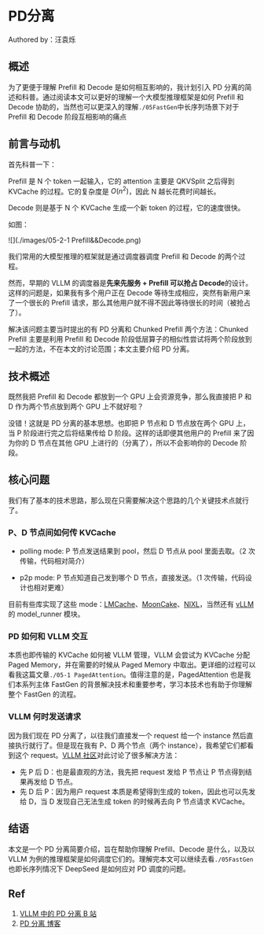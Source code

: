 
# PD分离

Authored by：汪袁烁

## 概述
为了更便于理解 Prefill 和 Decode 是如何相互影响的，我计划引入 PD 分离的简述和科普。通过阅读本文可以更好的理解一个大模型推理框架是如何 Prefill 和 Decode 协助的，当然也可以更深入的理解`./05FastGen`中长序列场景下对于 Prefill 和 Decode 阶段互相影响的痛点

## 前言与动机

首先科普一下：

Prefill 是 N 个 token 一起输入，它的 attention 主要是 QKVSplit 之后得到 KVCache 的过程。它的复杂度是 $O(n^2)$，因此 N 越长花费时间越长。

Decode 则是基于 N 个 KVCache 生成一个新 token 的过程，它的速度很快。

如图：

![](./images/05-2-1 Prefill&&Decode.png)

我们常用的大模型推理的框架就是通过调度器调度 Prefill 和 Decode 的两个过程。

然而，早期的 VLLM 的调度器是**先来先服务 + Prefill 可以抢占 Decode**的设计。这样的问题是，如果我有多个用户正在 Decode 等待生成相应，突然有新用户来了一个很长的 Prefill 请求，那么其他用户就不得不因此等待很长的时间（被抢占了）。

解决该问题主要当时提出的有 PD 分离和 Chunked Prefill 两个方法：Chunked Prefill 主要是利用 Prefill 和 Decode 阶段低层算子的相似性尝试将两个阶段放到一起的方法，不在本文的讨论范围；本文主要介绍 PD 分离。


## 技术概述

既然我把 Prefill 和 Decode 都放到一个 GPU 上会资源竞争，那么我直接把 P 和 D 作为两个节点放到两个 GPU 上不就好啦？

没错！这就是 PD 分离的基本思想。也即把 P 节点和 D 节点放在两个 GPU 上，当 P 阶段进行完之后将结果传给 D 阶段。这样的话即便其他用户的 Prefill 来了因为你的 D 节点在其他 GPU 上进行的（分离了），所以不会影响你的 Decode 阶段。

## 核心问题

我们有了基本的技术思路，那么现在只需要解决这个思路的几个关键技术点就行了。

### P、D 节点间如何传 KVCache

- polling mode: P 节点发送结果到 pool，然后 D 节点从 pool 里面去取。（2 次传输，代码相对简介）

- p2p mode: P 节点知道自己发到哪个 D 节点，直接发送。（1 次传输，代码设计也相对更难）


目前有些库实现了这些 mode：[LMCache](https://github.com/LMCache/LMCache)、[MoonCake](https://github.com/kvcache-ai/Mooncake)、[NIXL](https://github.com/ai-dynamo/nixl)，当然还有 [vLLM](https://github.com/vllm-project/vllm) 的 model_runner 模块。



### PD 如何和 VLLM 交互

本质也即传输的 KVCache 如何被 VLLM 管理，VLLM 会尝试为 KVCache 分配 Paged Memory，并在需要的时候从 Paged Memory 中取出。更详细的过程可以看我这篇文章`./05-1 PagedAttention`。值得注意的是，PagedAttention 也是我们本系列主体 FastGen 的背景解决技术和重要参考，学习本技术也有助于你理解整个 FastGen 的流程。

### VLLM 何时发送请求

因为我们现在 PD 分离了，以往我们直接发一个 request 给一个 instance 然后直接执行就行了。但是现在我有 P、D 两个节点（两个 instance），我希望它们都看到这个 request。[VLLM 社区](https://blog.vllm.ai/2025/09/05/anatomy-of-vllm.html)对此讨论了很多解决方法：


- 先 P 后 D：也是最直观的方法，我先把 request 发给 P 节点让 P 节点得到结果再发给 D 节点。
- 先 D 后 P：因为用户 request 本质是希望得到生成的 token，因此也可以先发给 D，当 D 发现自己无法生成 token 的时候再去向 P 节点请求 KVCache。

## 结语

本文是一个 PD 分离简要介绍，旨在帮助你理解 Prefill、Decode 是什么，以及以 VLLM 为例的推理框架是如何调度它们的。理解完本文可以继续去看`./05FastGen`也即长序列情况下 DeepSeed 是如何应对 PD 调度的问题。


## Ref
1. [VLLM 中的 PD 分离 B 站](https://www.bilibili.com/video/BV1wcdbYwE6s?spm_id_from=333.788.videopod.sections&vd_source=8a4545c25a1c1192fb4e7e037876e6f4)
2. [PD 分离 博客](https://johng.cn/ai/pd-separation)




